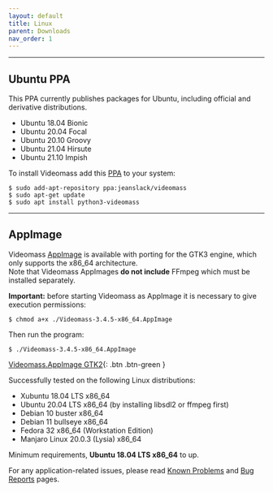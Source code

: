 ```yaml
---
layout: default
title: Linux
parent: Downloads
nav_order: 1
---
```


---

## Ubuntu PPA
This PPA currently publishes packages for Ubuntu, including official and 
derivative distributions.   

- Ubuntu 18.04 Bionic
- Ubuntu 20.04 Focal 
- Ubuntu 20.10 Groovy
- Ubuntu 21.04 Hirsute
- Ubuntu 21.10 Impish   

To install Videomass add this 
[PPA](https://launchpad.net/~jeanslack/+archive/ubuntu/videomass) to your system: 
  

`$ sudo add-apt-repository ppa:jeanslack/videomass`   
`$ sudo apt-get update`  
`$ sudo apt install python3-videomass`   
    
---

## AppImage
Videomass [AppImage](https://en.wikipedia.org/wiki/AppImage) is available with 
porting for the GTK3 engine, which only supports the x86_64 architecture.   
Note that Videomass AppImages **do not include** FFmpeg which must be installed separately.       

**Important:** before starting Videomass as AppImage it is necessary to give execution permissions:   

`$ chmod a+x ./Videomass-3.4.5-x86_64.AppImage`   

Then run the program:   

`$ ./Videomass-3.4.5-x86_64.AppImage`   

[Videomass.AppImage GTK2](https://github.com/jeanslack/Videomass/releases/latest/download/Videomass-3.4.5-x86_64.AppImage){: .btn .btn-green }   

Successfully tested on the following Linux distributions:   
* Xubuntu 18.04 LTS x86_64 
* Ubuntu 20.04 LTS x86_64 (by installing libsdl2 or ffmpeg first)
* Debian 10 buster x86_64
* Debian 11 bullseye x86_64
* Fedora 32 x86_64 (Workstation Edition) 
* Manjaro Linux 20.0.3 (Lysia) x86_64

Minimum requirements, **Ubuntu 18.04 LTS x86_64** to up.   

For any application-related issues, please read 
[Known Problems](../../known_problems) and [Bug Reports](../Bugs) pages.   
